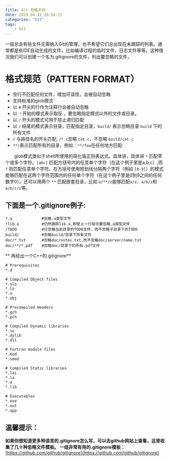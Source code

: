 ```yaml
---
title: Git 忽略文件
date: 2019-04-12 20:54:21
categories: "Git"
tags:
	- Git
---
```

一般总会有些文件无需纳入Git的管理，也不希望它们总出现在未跟踪的列表。通常都是些IDE自动生成的文件，比如编译过程的临时文件，日志文件等等。这种情况我们可以创建一个名为.gitignore的文件，列出要忽略的文件，
<!--more-->
# 格式规范（PATTERN FORMAT）
* 空行不匹配任何文件，增加可读性，会被自动忽略
* 支持标准的glob模式
* 以 `#` 开头的行作为注释行会被自动忽略
* 以 `！`开始的模式表示取反 ，要忽略指定模式以外的文件或目录。
* 以 `/` 开头的模式可用于禁止递归匹配
* 以 `/` 结尾的模式表示目录，匹配指定目录，`build/` 表示忽略目录 `build` 下的所有文件
* `/` 与路径名的开头匹配, `/*.c`忽略 `cat.c`，不忽略  `build/cat.c` 
* `**/`表示匹配所有的目录，例如：`**/foo`在任何地方匹配

&emsp;&emsp;glob模式类似于shell所使用的简化版正则表达式。具体讲，具体讲 `*` 匹配零个或多个字符。`[abc]` 匹配方括号内的任意单个字符（在这个例子里是a,b,c）,而 `?` 则匹配任意单个字符。在方括号使用短划线分隔两个字符（例如 `[0-9]`）的模式能够匹配在这两个字符范围内的任何单个字符（在这个例子里是0到9之间的任何数字0）。还可以用两个 `**` 匹配嵌套目录，比如 `a/**/z`能够匹配`a/z`、`a/b/z`和`a/b/c/z`等。

## 下面是一个.gitignore例子:
```
*.a             #忽略.a类型文件
!lib.a          #仍然跟踪lib.a,即使上一行指令要忽略.a类型文件
/TODO           #只忽略当前目录的TODO文件，而不忽略子目录下的TODO
build/          #忽略build/目录下所有文件
doc/*.txt       #忽略doc/notes.txt,而不忽略doc/server/name.txt
doc/**/*.pdf    #忽略doc/目录下的所有.pdf文件

```
** 再给出一个C++的.gitignore**
```html
# Prerequisites
*.d

# Compiled Object files
*.slo
*.lo
*.o
*.obj

# Precompiled Headers
*.gch
*.pch

# Compiled Dynamic libraries
*.so
*.dylib
*.dll

# Fortran module files
*.mod
*.smod

# Compiled Static libraries
*.lai
*.la
*.a
*.lib

# Executables
*.exe
*.out
*.app
```
## 温馨提示：
**如果你想知道更多种语言的.gitignore怎么写，可以去github网站上查看，这里收集了几十种忽略文件模板。
一组非常有用的.gitignore模板：**[https://github.com/github/gitignore](https://github.com/github/gitignore)
